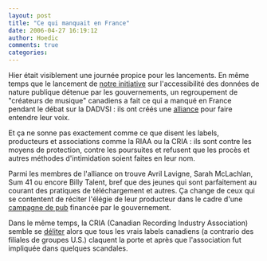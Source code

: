 ```yaml
---
layout: post
title: "Ce qui manquait en France"
date: 2006-04-27 16:19:12
author: Hoedic
comments: true
categories: 
---
```



Hier était visiblement une journée propice pour les lancements. En même temps que le lancement de [notre initiative](http://www.mon-ile.net/carnet/blog1698.html) sur l'accessibilité des données de nature publique détenue par les gouvernements, un regroupement de "créateurs de musique" canadiens a fait ce qui a manqué en France pendant le débat sur la DADVSI : ils ont créés une [alliance](http://www.musiccreators.ca/fr/) pour faire entendre leur voix.

Et ça ne sonne pas exactement comme ce que disent les labels, producteurs et associations comme la RIAA ou la CRIA : ils sont contre les moyens de protection, contre les poursuites et refusent que les procès et autres méthodes d'intimidation  soient faites en leur nom.

Parmi les membres de l'alliance on trouve Avril Lavigne, Sarah McLachlan, Sum 41 ou encore Billy Talent, bref que des jeunes qui sont parfaitement au courant des pratiques de téléchargement et autres. Ça change de ceux qui se contentent de réciter l'élégie de leur producteur dans le cadre d'une [campagne de pub](http://lestelechargements.com/) financée par le gouvernement.

Dans le même temps, la CRIA (Canadian Recording Industry Association) semble se [déliter](http://www.slyck.com/news.php?story=1154) alors que tous les vrais labels canadiens (a contrario des filiales de groupes U.S.) claquent la porte et après que l'association fut impliquée dans quelques scandales.